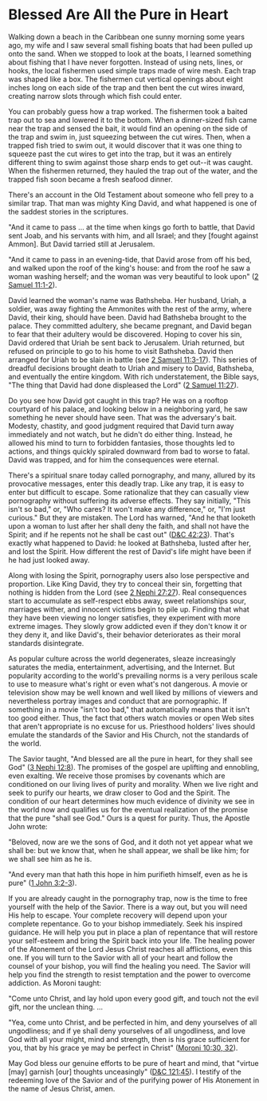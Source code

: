 # Blessed Are All the Pure in Heart

Walking down a beach in the Caribbean one sunny morning some years ago, my
wife and I saw several small fishing boats that had been pulled up onto the
sand. When we stopped to look at the boats, I learned something about fishing
that I have never forgotten. Instead of using nets, lines, or hooks, the local
fishermen used simple traps made of wire mesh. Each trap was shaped like a
box. The fishermen cut vertical openings about eight inches long on each side
of the trap and then bent the cut wires inward, creating narrow slots through
which fish could enter.

You can probably guess how a trap worked. The fishermen took a baited trap out
to sea and lowered it to the bottom. When a dinner-sized fish came near the
trap and sensed the bait, it would find an opening on the side of the trap and
swim in, just squeezing between the cut wires. Then, when a trapped fish tried
to swim out, it would discover that it was one thing to squeeze past the cut
wires to get into the trap, but it was an entirely different thing to swim
against those sharp ends to get out--it was caught. When the fishermen
returned, they hauled the trap out of the water, and the trapped fish soon
became a fresh seafood dinner.

There's an account in the Old Testament about someone who fell prey to a
similar trap. That man was mighty King David, and what happened is one of the
saddest stories in the scriptures.

"And it came to pass ... at the time when kings go forth to battle, that David
sent Joab, and his servants with him, and all Israel; and they [fought against
Ammon]. But David tarried still at Jerusalem.

"And it came to pass in an evening-tide, that David arose from off his bed,
and walked upon the roof of the king's house: and from the roof he saw a woman
washing herself; and the woman was very beautiful to look upon" ([2 Samuel
11:1-2](https://www.lds.org/scriptures/ot/2-sam/11.1-2?lang=eng#0)).

David learned the woman's name was Bathsheba. Her husband, Uriah, a soldier,
was away fighting the Ammonites with the rest of the army, where David, their
king, should have been. David had Bathsheba brought to the palace. They
committed adultery, she became pregnant, and David began to fear that their
adultery would be discovered. Hoping to cover his sin, David ordered that
Uriah be sent back to Jerusalem. Uriah returned, but refused on principle to
go to his home to visit Bathsheba. David then arranged for Uriah to be slain
in battle (see [2 Samuel
11:3-17](https://www.lds.org/scriptures/ot/2-sam/11.3-17?lang=eng#2)). This
series of dreadful decisions brought death to Uriah and misery to David,
Bathsheba, and eventually the entire kingdom. With rich understatement, the
Bible says, "The thing that David had done displeased the Lord" ([2 Samuel
11:27](https://www.lds.org/scriptures/ot/2-sam/11.27?lang=eng#26)).

Do you see how David got caught in this trap? He was on a rooftop courtyard of
his palace, and looking below in a neighboring yard, he saw something he never
should have seen. That was the adversary's bait. Modesty, chastity, and good
judgment required that David turn away immediately and not watch, but he
didn't do either thing. Instead, he allowed his mind to turn to forbidden
fantasies, those thoughts led to actions, and things quickly spiraled downward
from bad to worse to fatal. David was trapped, and for him the consequences
were eternal.

There's a spiritual snare today called pornography, and many, allured by its
provocative messages, enter this deadly trap. Like any trap, it is easy to
enter but difficult to escape. Some rationalize that they can casually view
pornography without suffering its adverse effects. They say initially, "This
isn't so bad," or, "Who cares? It won't make any difference," or, "I'm just
curious." But they are mistaken. The Lord has warned, "And he that looketh
upon a woman to lust after her shall deny the faith, and shall not have the
Spirit; and if he repents not he shall be cast out" ([D&amp;C
42:23](https://www.lds.org/scriptures/dc-testament/dc/42.23?lang=eng#22)).
That's exactly what happened to David: he looked at Bathsheba, lusted after
her, and lost the Spirit. How different the rest of David's life might have
been if he had just looked away.

Along with losing the Spirit, pornography users also lose perspective and
proportion. Like King David, they try to conceal their sin, forgetting that
nothing is hidden from the Lord (see [2 Nephi
27:27](https://www.lds.org/scriptures/bofm/2-ne/27.27?lang=eng#26)). Real
consequences start to accumulate as self-respect ebbs away, sweet
relationships sour, marriages wither, and innocent victims begin to pile up.
Finding that what they have been viewing no longer satisfies, they experiment
with more extreme images. They slowly grow addicted even if they don't know it
or they deny it, and like David's, their behavior deteriorates as their moral
standards disintegrate.

As popular culture across the world degenerates, sleaze increasingly saturates
the media, entertainment, advertising, and the Internet. But popularity
according to the world's prevailing norms is a very perilous scale to use to
measure what's right or even what's not dangerous. A movie or television show
may be well known and well liked by millions of viewers and nevertheless
portray images and conduct that are pornographic. If something in a movie
"isn't too bad," that automatically means that it isn't too good either. Thus,
the fact that others watch movies or open Web sites that aren't appropriate is
no excuse for us. Priesthood holders' lives should emulate the standards of
the Savior and His Church, not the standards of the world.

The Savior taught, "And blessed are all the pure in heart, for they shall see
God" ([3 Nephi
12:8](https://www.lds.org/scriptures/bofm/3-ne/12.8?lang=eng#7)). The promises
of the gospel are uplifting and ennobling, even exalting. We receive those
promises by covenants which are conditioned on our living lives of purity and
morality. When we live right and seek to purify our hearts, we draw closer to
God and the Spirit. The condition of our heart determines how much evidence of
divinity we see in the world now and qualifies us for the eventual realization
of the promise that the pure "shall see God." Ours is a quest for purity.
Thus, the Apostle John wrote:

"Beloved, now are we the sons of God, and it doth not yet appear what we shall
be: but we know that, when he shall appear, we shall be like him; for we shall
see him as he is.

"And every man that hath this hope in him purifieth himself, even as he is
pure" ([1 John
3:2-3](https://www.lds.org/scriptures/nt/1-jn/3.2-3?lang=eng#1)).

If you are already caught in the pornography trap, now is the time to free
yourself with the help of the Savior. There is a way out, but you will need
His help to escape. Your complete recovery will depend upon your complete
repentance. Go to your bishop immediately. Seek his inspired guidance. He will
help you put in place a plan of repentance that will restore your self-esteem
and bring the Spirit back into your life. The healing power of the Atonement
of the Lord Jesus Christ reaches all afflictions, even this one. If you will
turn to the Savior with all of your heart and follow the counsel of your
bishop, you will find the healing you need. The Savior will help you find the
strength to resist temptation and the power to overcome addiction. As Moroni
taught:

"Come unto Christ, and lay hold upon every good gift, and touch not the evil
gift, nor the unclean thing. ...

"Yea, come unto Christ, and be perfected in him, and deny yourselves of all
ungodliness; and if ye shall deny yourselves of all ungodliness, and love God
with all your might, mind and strength, then is his grace sufficient for you,
that by his grace ye may be perfect in Christ" ([Moroni 10:30,
32](https://www.lds.org/scriptures/bofm/moro/10.30%2C32?lang=eng#29)).

May God bless our genuine efforts to be pure of heart and mind, that "virtue
[may] garnish [our] thoughts unceasingly" ([D&amp;C
121:45](https://www.lds.org/scriptures/dc-testament/dc/121.45?lang=eng#44)). I
testify of the redeeming love of the Savior and of the purifying power of His
Atonement in the name of Jesus Christ, amen.

